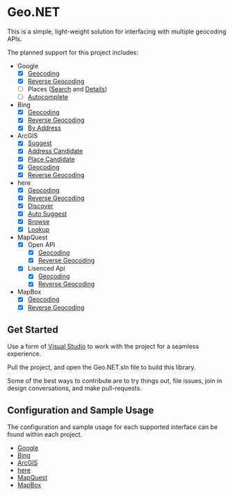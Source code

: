 # Geo.NET

This is a simple, light-weight solution for interfacing with multiple geocoding APIs.

The planned support for this project includes:

 - Google
	 - [x] [Geocoding](https://developers.google.com/maps/documentation/geocoding/start)
	 - [x] [Reverse Geocoding](https://developers.google.com/maps/documentation/geocoding/start)
	 - [ ] Places ([Search](https://developers.google.com/places/web-service/search) and [Details](https://developers.google.com/places/web-service/details))
	 - [ ] [Autocomplete](https://developers.google.com/places/web-service/query)
 - Bing
	 - [x] [Geocoding](https://docs.microsoft.com/en-us/bingmaps/rest-services/locations/find-a-location-by-query)
	 - [x] [Reverse Geocoding](https://docs.microsoft.com/en-us/bingmaps/rest-services/locations/find-a-location-by-point)
	 - [x] [By Address](https://docs.microsoft.com/en-us/bingmaps/rest-services/locations/find-a-location-by-address)
 - ArcGIS
	 - [x] [Suggest](https://developers.arcgis.com/rest/geocode/api-reference/geocoding-suggest.htm)
	 - [x] [Address Candidate](https://developers.arcgis.com/labs/rest/search-for-an-address/)
	 - [x] [Place Candidate](https://developers.arcgis.com/labs/rest/find-places/)
	 - [x] [Geocoding](https://developers.arcgis.com/rest/geocode/api-reference/geocoding-geocode-addresses.htm)
	 - [x] [Reverse Geocoding](https://developers.arcgis.com/rest/geocode/api-reference/geocoding-reverse-geocode.htm)
 - here
	 - [x] [Geocoding](https://developer.here.com/documentation/geocoding-search-api/dev_guide/topics/endpoint-geocode-brief.html)
	 - [x] [Reverse Geocoding](https://developer.here.com/documentation/geocoding-search-api/dev_guide/topics/endpoint-reverse-geocode-brief.html)
	 - [x] [Discover](https://developer.here.com/documentation/geocoding-search-api/dev_guide/topics/endpoint-discover-brief.html)
	 - [x] [Auto Suggest](https://developer.here.com/documentation/geocoding-search-api/dev_guide/topics/endpoint-autosuggest-brief.html)
	 - [x] [Browse](https://developer.here.com/documentation/geocoding-search-api/dev_guide/topics/endpoint-browse-brief.html)
	 - [x] [Lookup](https://developer.here.com/documentation/geocoding-search-api/dev_guide/topics/endpoint-lookup-brief.html)
 - MapQuest
	 - [x] Open API
		 - [x] [Geocoding](https://developer.mapquest.com/documentation/open/geocoding-api/)
		 - [x] [Reverse Geocoding](https://developer.mapquest.com/documentation/open/geocoding-api/)
	 - [x] Lisenced Api
		 - [x] [Geocoding](https://developer.mapquest.com/documentation/geocoding-api/address/get/)
		 - [x] [Reverse Geocoding](https://developer.mapquest.com/documentation/geocoding-api/reverse/get/)
 - MapBox
	 - [x] [Geocoding](https://docs.mapbox.com/api/search/#forward-geocoding)
	 - [x] [Reverse Geocoding](https://docs.mapbox.com/api/search/#reverse-geocoding)

## Get Started

Use a form of [Visual Studio](https://www.visualstudio.com/)  to work with the project for a seamless experience.

Pull the project, and open the Geo.NET.sln file to build this library.

Some of the best ways to contribute are to try things out, file issues, join in design conversations, and make pull-requests.

## Configuration and Sample Usage
The configuration and sample usage for each supported interface can be found within each project.

 - [Google](https://github.com/JustinCanton/Geo.NET/src/Geo.Google)
 - [Bing](https://github.com/JustinCanton/Geo.NET/src/Geo.Bing)
 - [ArcGIS](https://github.com/JustinCanton/Geo.NET/src/Geo.ArcGIS)
 - [here](https://github.com/JustinCanton/Geo.NET/src/Geo.Here)
 - [MapQuest](https://github.com/JustinCanton/Geo.NET/src/Geo.MapQuest)
 - [MapBox](https://github.com/JustinCanton/Geo.NET/src/Geo.MapBox)